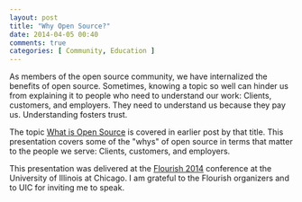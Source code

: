 ```yaml
---
layout: post
title: "Why Open Source?"
date: 2014-04-05 00:40
comments: true
categories: [ Community, Education ]
---
```

As members of the open source community, we have internalized the benefits of open source. Sometimes, knowing a topic so well can hinder us from explaining it to people who need to understand our work: Clients, customers, and employers. They need to understand us because they pay us. Understanding fosters trust.

The topic [What is Open Source](/blog/2014/02/22/what-is-open-source/) is covered in earlier post by that title. This presentation covers some of the "whys" of open source in terms that matter to the people we serve: Clients, customers, and employers.

<!--more-->
<center><script async class="speakerdeck-embed" data-id="e20291c09eb00131918d4a0f4a2b8270" data-ratio="1.29456384323641" src="//speakerdeck.com/assets/embed.js"></script></center>

This presentation was delivered at the [Flourish 2014](http://flourishconf.com/) conference at the University of Illinois at Chicago. I am grateful to the Flourish organizers and to UIC for inviting me to speak.
